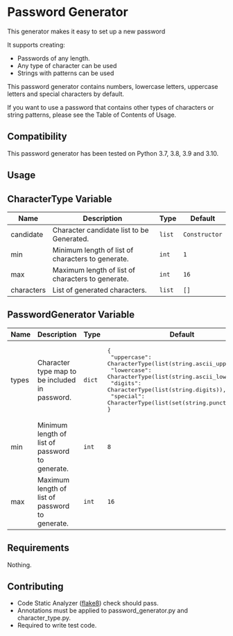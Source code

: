 # Password Generator

This generator makes it easy to set up a new password

It supports creating:

- Passwords of any length.
- Any type of character can be used
- Strings with patterns can be used

This password generator contains numbers, lowercase letters, uppercase letters and special characters by default.

If you want to use a password that contains other types of characters or string patterns, please see the Table of Contents of Usage.

## Compatibility

This password generator has been tested on Python 3.7, 3.8, 3.9 and 3.10.

## Usage


## CharacterType Variable
| Name | Description | Type | Default |
|------|-------------|------|---------|
| candidate |  Character candidate list to be Generated. | `list` | `Constructor` |
| min |  Minimum length of list of characters to generate. | `int` | `1` |
| max |  Maximum length of list of characters to generate. | `int` | `16` |
| characters |  List of generated characters. | `list` | `[]` |

## PasswordGenerator Variable
| Name | Description | Type | Default |
|------|-------------|------|---------|
| types | Character type map to be included in password. | `dict` | <pre>{<br>  "uppercase": CharacterType(list(string.ascii_uppercase)),<br>  "lowercase": CharacterType(list(string.ascii_lowercase)),<br>  "digits": CharacterType(list(string.digits)),<br>  "special": CharacterType(list(set(string.punctuation)))<br>}</pre> |
| min |  Minimum length of list of password to generate. | `int` | `8` |
| max |  Maximum length of list of password to generate. | `int` | `16` |

## Requirements
Nothing.

## Contributing
- Code Static Analyzer ([flake8](https://github.com/pycqa/flake8)) check should pass.
- Annotations must be applied to password_generator.py and character_type.py.
- Required to write test code.
